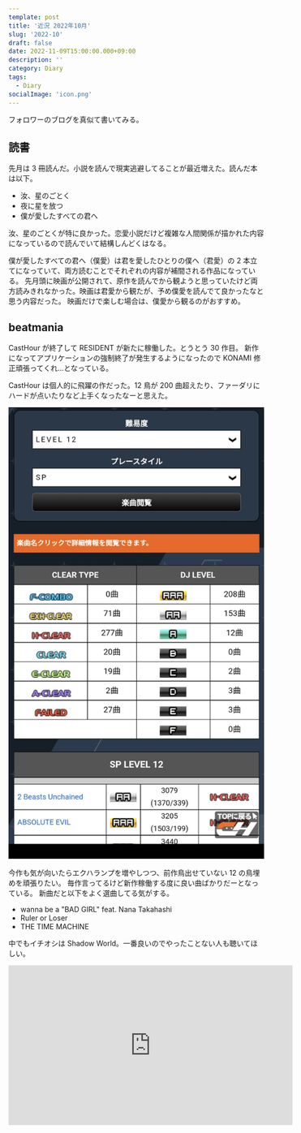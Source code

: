 ```yaml
---
template: post
title: '近況 2022年10月'
slug: '2022-10'
draft: false
date: 2022-11-09T15:00:00.000+09:00
description: ''
category: Diary
tags:
  - Diary
socialImage: 'icon.png'
---
```


フォロワーのブログを真似て書いてみる。

## 読書

先月は 3 冊読んだ。小説を読んで現実逃避してることが最近増えた。読んだ本は以下。

- 汝、星のごとく
- 夜に星を放つ
- 僕が愛したすべての君へ

汝、星のごとくが特に良かった。恋愛小説だけど複雑な人間関係が描かれた内容になっているので読んでいて結構しんどくはなる。

僕が愛したすべての君へ（僕愛）は君を愛したひとりの僕へ（君愛）の 2 本立てになっていて、両方読むことでそれぞれの内容が補間される作品になっている。
先月頭に映画が公開されて、原作を読んでから観ようと思っていたけど両方読みきれなかった。映画は君愛から観たが、予め僕愛を読んでて良かったなと思う内容だった。
映画だけで楽しむ場合は、僕愛から観るのがおすすめ。

## beatmania

CastHour が終了して RESIDENT が新たに稼働した。とうとう 30 作目。
新作になってアプリケーションの強制終了が発生するようになったので KONAMI 修正頑張ってくれ…となっている。

CastHour は個人的に飛躍の作だった。12 鳥が 200 曲超えたり、ファーダリにハードが点いたりなど上手くなったなーと思えた。

<img src="../images/2022-10/ch-level12.jpg" alt="CastHour の 12 内訳">

今作も気が向いたらエクハランプを増やしつつ、前作鳥出せていない 12 の鳥埋めを頑張りたい。
毎作言ってるけど新作稼働する度に良い曲ばかりだーとなっている。
新曲だと以下をよく選曲してる気がする。

- wanna be a "BAD GIRL" feat. Nana Takahashi
- Ruler or Loser
- THE TIME MACHINE

中でもイチオシは Shadow World。一番良いのでやったことない人も聴いてほしい。

<iframe width="560" height="315" src="https://www.youtube.com/embed/jJbbUmhBCYU" title="YouTube video player" frameborder="0" allow="accelerometer; autoplay; clipboard-write; encrypted-media; gyroscope; picture-in-picture" allowfullscreen></iframe>
